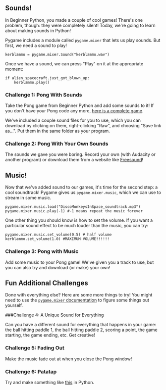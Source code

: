 ## Sounds!

In Beginner Python, you made a couple of cool games! There's one problem, though: they were completely silent! Today, we're going to learn about making sounds in Python!

Pygame includes a module called `pygame.mixer` that lets us play sounds. But first, we need a sound to play!

    kerblammo = pygame.mixer.Sound("kerblammo.wav")

Once we have a sound, we can press "Play" on it at the appropriate moment:

    if alien_spacecraft.just_got_blown_up:
        kerblammo.play()

### Challenge 1: Pong With Sounds

Take the Pong game from Beginner Python and add some sounds to it! If you don't have your Pong code any more, [here is a complete game](https://raw.githubusercontent.com/CoderDojoSV/beginner-python/master/Day-6/finished/pong%20finished.py). 

We've included a couple sound files for you to use, which you can download by clicking on them, right-clicking "Raw", and choosing "Save link as...". Put them in the same folder as your program.

### Challenge 2: Pong With Your Own Sounds

The sounds we gave you were boring. Record your own (with Audacity or another program) or download them from a website like [Freesound](https://www.freesound.org/)!

## Music!

Now that we've added sound to our games, it's time for the second step: a cool soundtrack! Pygame gives us `pygame.mixer.music`, which we can use to stream in some music.

    pygame.mixer.music.load("DiscoMonkeysInSpace_soundtrack.mp3")
    pygame.mixer.music.play(-1) #-1 means repeat the music forever

One other thing you should know is how to set the volume. If you want a particular sound effect to be much louder than the music, you can try:

    pygame.mixer.music.set_volume(0.5) # half volume
    kerblammo.set_volume(1.0) #MAXIMUM VOLUME!!!!!!

### Challenge 3: Pong with Music

Add some music to your Pong game! We've given you a track to use, but you can also try and download (or make) your own!

## Fun Additional Challenges

Done with everything else? Here are some more things to try! You might need to use the [`pygame.mixer` documentation](http://pygame.org/docs/ref/mixer.html#pygame.mixer.Sound) to figure some things out yourself.

###Challenge 4: A Unique Sound for Everything

Can you have a different sound for everything that happens in your game: the ball hitting paddle 1, the ball hitting paddle 2, scoring a point, the game starting, the game ending, etc. Get creative!

### Challenge 5: Fading Out

Make the music fade out at when you close the Pong window!

### Challenge 6: Patatap

Try and make something like [this](http://www.patatap.com/) in Python.
